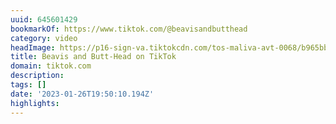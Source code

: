 ```yaml
---
uuid: 645601429
bookmarkOf: https://www.tiktok.com/@beavisandbutthead
category: video
headImage: https://p16-sign-va.tiktokcdn.com/tos-maliva-avt-0068/b965bbad669875016c10a044fb3513cd~c5_720x720.jpeg?x-expires=1694678400&x-signature=d9BUSqYxVpKqcKy1F5ESQGg48a8%3D
title: Beavis and Butt-Head on TikTok
domain: tiktok.com
description: 
tags: []
date: '2023-01-26T19:50:10.194Z'
highlights: 
---
```




